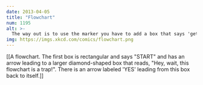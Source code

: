 ```yaml
---
date: 2013-04-05
title: "Flowchart"
num: 1195
alt: >-
  The way out is to use the marker you have to add a box that says 'get a marker' to the line between you and 'start', then add a 'no' line from the trap box to 'end'.
img: https://imgs.xkcd.com/comics/flowchart.png
---
```

[[A flowchart. The first box is rectangular and says "START" and has an arrow leading to a larger diamond-shaped box that reads, "Hey, wait, this flowchart is a trap!". There is an arrow labeled 'YES' leading from this box back to itself.]]

 

